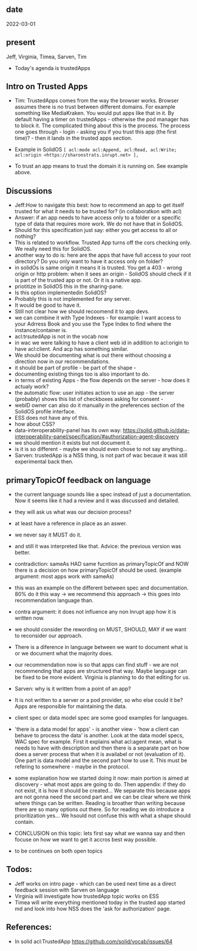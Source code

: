 ## date

  2022-03-01

## present

  Jeff, Virginia, Timea, Sarven, Tim

* Today's agenda is trustedApps
## Intro on Trusted Apps

* Tim: TrustedApps comes from the way the browser works. Browser assumes there is no trust between different domains. 
For example something like MediaKraken. You would put apps like that in it. 
By default having a timer on trustedApps - otherwise the pod manager has to block it. 
The complicated thing about this is the process. The process one goes through - login - asking you if you trust this app (the first time)? - then it lands in the trusted apps section. 

* Example in SolidOS
`
[
    acl:mode acl:Append, acl:Read, acl:Write;
    acl:origin <https://sharonstrats.inrupt.net>
],
`
* To trust an app means to trust the domain it is running on. See example above. 

## Discussions

* Jeff:How to navigate this best: how to recommend an app to get itself trusted for what it needs to be trusted for? (in collaboratkon with acl)
* Answer: if an app needs to have access only to a folder or a specific type of data that requires more work. We do not have that in SolidOS. 
* Should for this specification just say: either you get access to all or nothing?
* This is related to workflow. Trusted App turns off the cors checking only. We really need this for SolidOS. 
* another way to do is: here are the apps that have full access to your root directory? Do you only want to have it access only on folder?
* in solidOs is same origin it means it is trusted. You get a 403 - wrong origin or http problem: when it sees an origin - SolidOS should check if it is part of the trusted app or not. Or it is a native app. 
* priotitize in SolidOS this in the sharing-pane.
* Is this option implementedin SolidOS?
* Probably this is not implemented for any server. 
* It would be good to have it. 
* Still not clear how we should recoomend it to app devs.
* we can combine it with Type Indexes - for example: I want access to your Adrress Book and you use the Type Index to find where the instance/container is.
* acl:trsutedApp is not in the vocab now
* in wac we were talking to have a client web id in addition to acl:origin to have acl:client. And acp has something similar. 
* We should be documenting what is out there without choosing a direction now in our recommendations. 
* it should be part of profile - be part of the shape -
* documenting existing things too is also important to do.
* in terms of existing Apps -  the flow depends on the server - how does it actualy work?
* the automatic flow: user initiates action to use an app - the server (probably) shows this list of checkboxes asking for consent - 
* webID owner can also do it manually in the preferences section of the SolidOS profile interface. 
* ESS does not have any of this. 
* how about CSS?
* data-interoperability-panel has its own way: https://solid.github.io/data-interoperability-panel/specification/#authorization-agent-discovery
* we should mention it exists but not document it. 
* is it is so different - maybe we should even chose to not say anything...
* Sarven: trustedApp is a NSS thing, is not part of wac becaue it was still experimental back then. 


## primaryTopicOf feedback on language

* the current language sounds like a spec instead of just a documentation. Now it seems like it had a review and it was discussed and detailed.
* they will ask us what was our decision process?
* at least have a reference in place as an aswer.
* we never say it MUST do it.
* and still it was interpreted like that. Advice: the previous version was better. 
* contradiction: sameAs HAD same fucntion as primaryTopicOf and NOW there is a decision on how primaryTopicOf should be used. (example argument: most apps work with sameAs)
* this was an example on the different between spec and documentation. 80% do it this way -> we recommend this approach -> this goes into recommendation language than. 
* contra argument: it does not influence any non Inrupt app how it is written now. 
* we should consider the rewording on MUST, SHOULD, MAY if we want to reconsider our approach. 
* There is a diference in language between we want to document what is or we document what the majority does. 
* our recommendation now is so that apps can find stuff - we are not recommending that apps are structured that way. Maybe language can be fixed to be more evident. Virginia is planning to do that editing for us. 
* Sarven: why is it written from a point of an app?
* It is not written to a server or a pod provider, so who else could it be? Apps are responsible for maintaining the data. 
* client spec or data model spec are some good examples for languages.
* 'there is a data model for apps' - is another view - 'how a client can behave to process the data' is another. Look at the data model specs, WAC spec for example. First it explains what acl:agent mean, what is needs to have with description and then there is a separate part on how does a server process that when it is availabel or not (evaluation of it). One part is data model and the second part how to use it. This must be refering to somewhere - maybe in the protocol. 
* some explanation how we started doing it now: main portion is aimed at discovery - what most apps are going to do. Then appendix: if they do not exist, it is how it should be created... We separate this because apps are not gonna need the second part and we can be clear where we think where things can be written. Reading is broather than writing because there are so many options out there. So for reading we do introduce a prioritization yes... We hsould not confuse this with what a shape should contain. 
* CONCLUSION on this topic: lets first say what we wanna say and then focuse on how we want to get it accros best way possible.


* to be continues on both open topics

## Todos:
* Jeff works on intro page - which can be used next time as a direct feedback session with Sarven on language
* Virginia will investigate how trustedApp topic works on ESS
* Timea will write everything mentioned today in the trusted app started md and look into how NSS does the 'ask for authorization' page. 


## References:
* In solid acl:TrustedApp <https://github.com/solid/vocab/issues/64> 